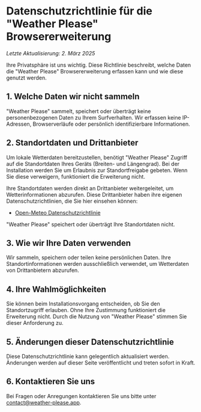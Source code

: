 # Datenschutzrichtlinie für die "Weather Please" Browsererweiterung

_Letzte Aktualisierung: 2. März 2025_

Ihre Privatsphäre ist uns wichtig. Diese Richtlinie beschreibt, welche Daten die
"Weather Please" Browsererweiterung erfassen kann und wie diese genutzt werden.

## 1. Welche Daten wir nicht sammeln

"Weather Please" sammelt, speichert oder überträgt keine personenbezogenen Daten
zu Ihrem Surfverhalten. Wir erfassen keine IP-Adressen, Browserverläufe oder
persönlich identifizierbare Informationen.

## 2. Standortdaten und Drittanbieter

Um lokale Wetterdaten bereitzustellen, benötigt "Weather Please" Zugriff auf die
Standortdaten Ihres Geräts (Breiten- und Längengrad). Bei der Installation
werden Sie um Erlaubnis zur Standortfreigabe gebeten. Wenn Sie diese verweigern,
funktioniert die Erweiterung nicht.

Ihre Standortdaten werden direkt an Drittanbieter weitergeleitet, um
Wetterinformationen abzurufen. Diese Drittanbieter haben ihre eigenen
Datenschutzrichtlinien, die Sie hier einsehen können:

- [Open-Meteo Datenschutzrichtlinie](https://open-meteo.com/en/terms)

"Weather Please" speichert oder überträgt Ihre Standortdaten nicht.

## 3. Wie wir Ihre Daten verwenden

Wir sammeln, speichern oder teilen keine persönlichen Daten. Ihre
Standortinformationen werden ausschließlich verwendet, um Wetterdaten von
Drittanbietern abzurufen.

## 4. Ihre Wahlmöglichkeiten

Sie können beim Installationsvorgang entscheiden, ob Sie den Standortzugriff
erlauben. Ohne Ihre Zustimmung funktioniert die Erweiterung nicht. Durch die
Nutzung von "Weather Please" stimmen Sie dieser Anforderung zu.

## 5. Änderungen dieser Datenschutzrichtlinie

Diese Datenschutzrichtlinie kann gelegentlich aktualisiert werden. Änderungen
werden auf dieser Seite veröffentlicht und treten sofort in Kraft.

## 6. Kontaktieren Sie uns

Bei Fragen oder Anregungen kontaktieren Sie uns bitte unter
[contact@weather-please.app](mailto:contact@weather-please.app).
